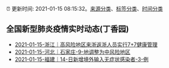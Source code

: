 :alarm_clock: 更新时间: 2021-01-15 08:15:32。[来源分类](../README.md)、[标签分类](../TAGS.md)、[时间分类](../TIMELINE.md)

## 全国新型肺炎疫情实时动态(丁香园)




- [2021-01-15-浙江｜高风险地区来浙返浙人员实行7+7健康管理](http://app.cctv.com/special/cportal/detail/arti/index.html?id=ArtickUZbMFLdpPkb2y9u93p210115&isfromapp=1) 
- [2021-01-15-河北｜石家庄-9-地调整为中风险地区](http://app.cctv.com/special/cportal/detail/arti/index.html?id=ArticZvtiEkolBIeTG5yoBbZ210115&isfromapp=1) 
- [2021-01-15-福建｜14-日新增境外输入无症状感染者-3-例](http://app.cctv.com/special/cportal/detail/arti/index.html?id=ArtihzlwN77ajFJQCyZs8R8q210115&isfromapp=1) 